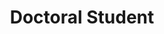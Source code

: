 ---
layout: person
name: "Yan Yang"
image: "/assets/people/yangyan.jpg" 
title: "Doctoral Student"
category: "Student"
links:
  - link: "yangyan@smail.nju.edu.cn"
    icon: "email"
---